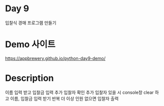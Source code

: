 # Day 9
입찰식 경매 프로그램 만들기

# Demo 사이트
https://appbrewery.github.io/python-day9-demo/

# Description
이름 입력 받고 입찰금 입력
추가 입찰자 확인
추가 입찰자 있을 시 console창 clear 하고 이름, 입찰금 입력 받기
반복
더 이상 인원 없으면 입찰자 출력